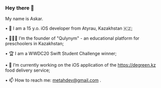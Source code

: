 ### Hey there 👋

My name is Askar. 

• 📍 I am a 15 y.o. iOS developer from Atyrau, Kazakhstan 🇰🇿;

• 👨🏻‍💻 I’m the founder of "Qulynym" - an educational platform for preschoolers in Kazakhstan;

• 🏆 I am a WWDC20 Swift Student Challenge winner;

• 📱 I’m currently working on the iOS application of the https://degreen.kz food delivery service;

• 📫 How to reach me: metahdev@gmail.com . 


<!--
**MetahCoder/MetahCoder** is a ✨ _special_ ✨ repository because its `README.md` (this file) appears on your GitHub profile.

